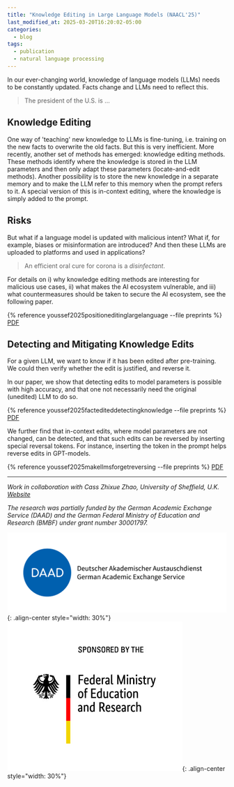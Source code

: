 ```yaml
---
title: "Knowledge Editing in Large Language Models (NAACL'25)"
last_modified_at: 2025-03-20T16:20:02-05:00
categories:
  - blog
tags:
  - publication
  - natural language processing
---
```



In our ever-changing world, knowledge of language models (LLMs) needs to be constantly updated. 
Facts change and LLMs need to reflect this.

> The president of the U.S. is ...

## Knowledge Editing

One way of 'teaching' new knowledge to LLMs is fine-tuning, i.e. training on the new facts to overwrite the old facts. But this is very inefficient. More recently, another set of methods has emerged: knowledge editing methods. These methods identify where the knowledge is stored in the LLM parameters and then only adapt these parameters (locate-and-edit methods).  Another possibility is to store the new knowledge in a separate memory and to make the LLM refer to this memory when the prompt refers to it. A special version of this is in-context editing, where the knowledge is simply added to the prompt.


## Risks

But what if a language model is updated with malicious intent? What if, for example, biases or misinformation are introduced? And then these LLMs are uploaded to platforms and used in applications? 

> An efficient oral cure for corona is a *disinfectant*. 

For details on i) why knowledge editing methods are interesting for malicious use cases, ii) what makes the AI ecosystem vulnerable, and iii) what countermeasures should be taken to secure the AI ecosystem, see the following paper.


<i class="fa fa-book-reader" style="font-size:12px;color: #7a46eb;"></i> {% reference youssef2025positioneditinglargelanguage --file preprints  %} [PDF](https://arxiv.org/abs/2502.02958) 


## Detecting and Mitigating Knowledge Edits

For a given LLM, we want to know if it has been edited after pre-training. We could then verify whether the edit is justified, and reverse it. 

In our paper, we show that detecting edits to model parameters is possible with high accuracy, and that one not necessarily need the original (unedited) LLM to do so.

<i class="fa fa-book-reader" style="font-size:12px;color: #7a46eb;"></i> {% reference youssef2025factediteddetectingknowledge --file preprints  %} [PDF](https://arxiv.org/abs/2405.02765) 

We further find that in-context edits, where model parameters are not changed, can be detected, and that such edits can be reversed by inserting special reversal tokens. 
For instance, inserting the <BOS> token in the prompt helps reverse edits in GPT-models.

<i class="fa fa-book-reader" style="font-size:12px;color: #7a46eb;"></i> {% reference youssef2025makellmsforgetreversing --file preprints  %} [PDF](https://arxiv.org/abs/2410.12586) 

---

*<i class="fa fa-user-group" style="color: #7a46eb;"></i> Work in collaboration with Cass Zhixue Zhao, University of Sheffield, U.K. 
 <i class="fa fa-link" style="color: #7a46eb;"></i>[Website]( https://casszhao.github.io/cass/)*


*The research was partially funded by the German Academic Exchange Service (DAAD) and the German Federal Ministry of Education and Research (BMBF)
under grant number 30001797.*

![image-center](/assets/images/posts/logo-daad.png){: .align-center style="width: 30%"} ![image-center](/assets/images/posts/logo-bmbf.jpg){: .align-center style="width: 30%"}




